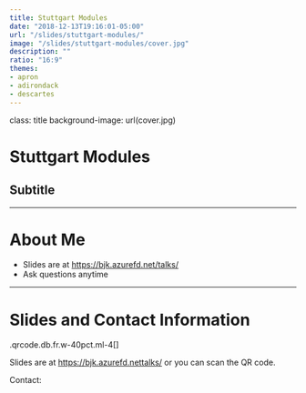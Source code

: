 ```yaml
---
title: Stuttgart Modules
date: "2018-12-13T19:16:01-05:00"
url: "/slides/stuttgart-modules/"
image: "/slides/stuttgart-modules/cover.jpg"
description: ""
ratio: "16:9"
themes:
- apron
- adirondack
- descartes
---
```

class: title
background-image: url(cover.jpg)

# Stuttgart Modules
## Subtitle

---
# About Me

- Slides are at https://bjk.azurefd.net/talks/
- Ask questions anytime

---
# Slides and Contact Information

.qrcode.db.fr.w-40pct.ml-4[]

Slides are at https://bjk.azurefd.nettalks/ or you can scan the QR code.

Contact:

